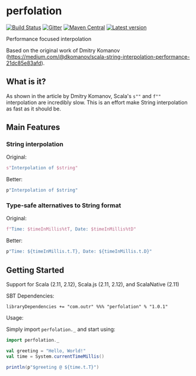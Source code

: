 # perfolation
[![Build Status](https://travis-ci.org/outr/perfolation.svg?branch=master)](https://travis-ci.org/outr/perfolation)
[![Gitter](https://badges.gitter.im/Join%20Chat.svg)](https://gitter.im/outr/perfolation)
[![Maven Central](https://maven-badges.herokuapp.com/maven-central/com.outr/perfolation_2.12/badge.svg)](https://maven-badges.herokuapp.com/maven-central/com.outr/perfolation_2.12)
[![Latest version](https://index.scala-lang.org/outr/perfolation/perfolation/latest.svg)](https://index.scala-lang.org/outr/perfolation)

Performance focused interpolation

Based on the original work of Dmitry Komanov (https://medium.com/@dkomanov/scala-string-interpolation-performance-21dc85e83afd).

## What is it?

As shown in the article by Dmitry Komanov, Scala's `s""` and `f""` interpolation are incredibly slow. This is an effort
make String interpolation as fast as it should be.

## Main Features

### String interpolation

Original:
```scala
s"Interpolation of $string"
```

Better:
```scala
p"Interpolation of $string"
```

### Type-safe alternatives to String format

Original:
```scala
f"Time: $timeInMillis%tT, Date: $timeInMillis%tD"
```

Better:
```scala
p"Time: ${timeInMillis.t.T}, Date: ${timeInMillis.t.D}"
```

## Getting Started

Support for Scala (2.11, 2.12), Scala.js (2.11, 2.12), and ScalaNative (2.11)

SBT Dependencies:

```
libraryDependencies += "com.outr" %%% "perfolation" % "1.0.1"
```

Usage:

Simply import `perfolation._` and start using:

```scala
import perfolation._

val greeting = "Hello, World!"
val time = System.currentTimeMillis()

println(p"$greeting @ ${time.t.T}")
```
